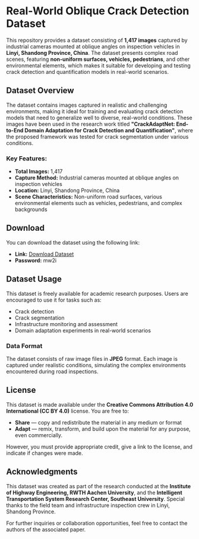 # Real-World Oblique Crack Detection Dataset

This repository provides a dataset consisting of **1,417 images** captured by industrial cameras mounted at oblique angles on inspection vehicles in **Linyi, Shandong Province, China**. The dataset presents complex road scenes, featuring **non-uniform surfaces, vehicles, pedestrians**, and other environmental elements, which makes it suitable for developing and testing crack detection and quantification models in real-world scenarios.

## Dataset Overview

The dataset contains images captured in realistic and challenging environments, making it ideal for training and evaluating crack detection models that need to generalize well to diverse, real-world conditions. These images have been used in the research work titled **"CrackAdaptNet: End-to-End Domain Adaptation for Crack Detection and Quantification"**, where the proposed framework was tested for crack segmentation under various conditions.

### Key Features:
- **Total Images:** 1,417
- **Capture Method:** Industrial cameras mounted at oblique angles on inspection vehicles
- **Location:** Linyi, Shandong Province, China
- **Scene Characteristics:** Non-uniform road surfaces, various environmental elements such as vehicles, pedestrians, and complex backgrounds

## Download

You can download the dataset using the following link:

- **Link:** [Download Dataset](https://pan.baidu.com/s/1C7Vkz7_8ymmW4Xx6zLLZgg)
- **Password:** mw2i
## Dataset Usage

This dataset is freely available for academic research purposes. Users are encouraged to use it for tasks such as:
- Crack detection
- Crack segmentation
- Infrastructure monitoring and assessment
- Domain adaptation experiments in real-world scenarios

### Data Format

The dataset consists of raw image files in **JPEG** format. Each image is captured under realistic conditions, simulating the complex environments encountered during road inspections.

## License

This dataset is made available under the **Creative Commons Attribution 4.0 International (CC BY 4.0)** license. You are free to:
- **Share** — copy and redistribute the material in any medium or format
- **Adapt** — remix, transform, and build upon the material for any purpose, even commercially.

However, you must provide appropriate credit, give a link to the license, and indicate if changes were made.

## Acknowledgments

This dataset was created as part of the research conducted at the **Institute of Highway Engineering, RWTH Aachen University**, and the **Intelligent Transportation System Research Center, Southeast University**. Special thanks to the field team and infrastructure inspection crew in Linyi, Shandong Province.

For further inquiries or collaboration opportunities, feel free to contact the authors of the associated paper.
